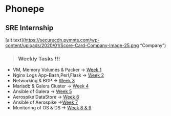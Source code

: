 # Phonepe
## SRE Internship

[alt text](https://securecdn.pymnts.com/wp-content/uploads/2020/01/Score-Card-Company-Image-25.png “Company”)

>### Weekly Tasks !!!


* VM, Memory Volumes & Packer -> [Week 1](https://github.com/risheethsuryachippada/Phonepe-SRE_Internship/tree/master/W1)
* Nginx Logs App-Bash,Perl,Flask -> [Week 2](https://github.com/risheethsuryachippada/Phonepe-SRE_Internship/tree/master/W2)
* Networking & BGP -> [Week 3](https://github.com/risheethsuryachippada/Phonepe-SRE_Internship/tree/master/W3)
* Mariadb & Galera Cluster -> [Week 4](https://github.com/risheethsuryachippada/Phonepe-SRE_Internship/tree/master/W4)
* Ansible of Galera -> [Week 5](https://github.com/risheethsuryachippada/Phonepe-SRE_Internship/tree/master/W5)
* Aerospike DataStore -> [Week 6](https://github.com/risheethsuryachippada/Phonepe-SRE_Internship/tree/master/W6)
* Ansible of Aerospike ->[Week 7](https://github.com/risheethsuryachippada/Phonepe-SRE_Internship/tree/master/W7)
* Monitoring of OS & DS -> [Week 8 & 9](https://github.com/risheethsuryachippada/Phonepe-SRE_Internship/tree/master/W8&9)
